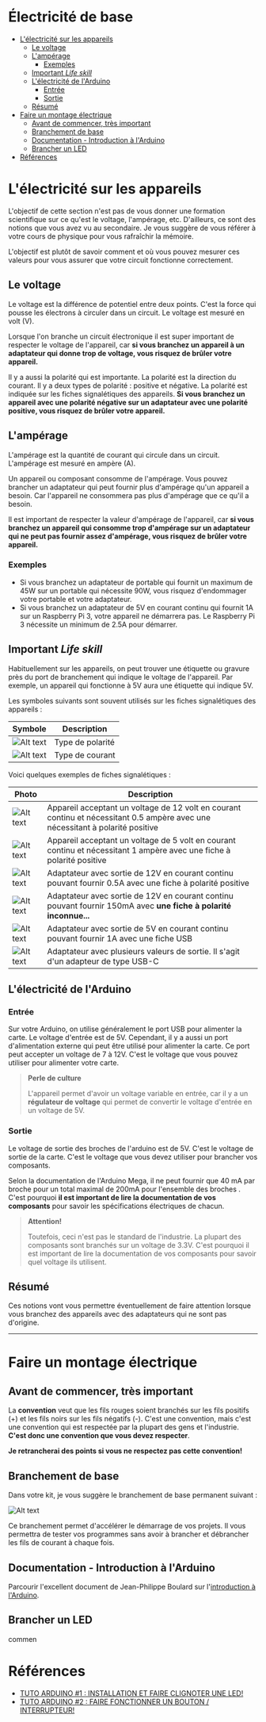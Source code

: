 # Électricité de base <!-- omit in toc -->

- [L'électricité sur les appareils](#lélectricité-sur-les-appareils)
  - [Le voltage](#le-voltage)
  - [L'ampérage](#lampérage)
    - [Exemples](#exemples)
  - [Important *Life skill*](#important-life-skill)
  - [L'électricité de l'Arduino](#lélectricité-de-larduino)
    - [Entrée](#entrée)
    - [Sortie](#sortie)
  - [Résumé](#résumé)
- [Faire un montage électrique](#faire-un-montage-électrique)
  - [Avant de commencer, très important](#avant-de-commencer-très-important)
  - [Branchement de base](#branchement-de-base)
  - [Documentation - Introduction à l'Arduino](#documentation---introduction-à-larduino)
  - [Brancher un LED](#brancher-un-led)
- [Références](#références)

# L'électricité sur les appareils
L'objectif de cette section n'est pas de vous donner une formation scientifique sur ce qu'est le voltage, l'ampérage, etc. D'ailleurs, ce sont des notions que vous avez vu au secondaire. Je vous suggère de vous référer à votre cours de physique pour vous rafraîchir la mémoire.

L'objectif est plutôt de savoir comment et où vous pouvez mesurer ces valeurs pour vous assurer que votre circuit fonctionne correctement.

## Le voltage
Le voltage est la différence de potentiel entre deux points. C'est la force qui pousse les électrons à circuler dans un circuit. Le voltage est mesuré en volt (V).

Lorsque l'on branche un circuit électronique il est super important de respecter le voltage de l'appareil, car **si vous branchez un appareil à un adaptateur qui donne trop de voltage, vous risquez de brûler votre appareil.**

Il y a aussi la polarité qui est importante. La polarité est la direction du courant. Il y a deux types de polarité : positive et négative. La polarité est indiquée sur les fiches signalétiques des appareils. **Si vous branchez un appareil avec une polarité négative sur un adaptateur avec une polarité positive, vous risquez de brûler votre appareil.**

## L'ampérage
L'ampérage est la quantité de courant qui circule dans un circuit. L'ampérage est mesuré en ampère (A).

Un appareil ou composant consomme de l'ampérage. Vous pouvez brancher un adaptateur qui peut fournir plus d'ampérage qu'un appareil a besoin. Car l'appareil ne consommera pas plus d'ampérage que ce qu'il a besoin.

 Il est important de respecter la valeur d'ampérage de l'appareil, car **si vous branchez un appareil qui consomme trop d'ampérage sur un adaptateur qui ne peut pas fournir assez d'ampérage, vous risquez de brûler votre appareil.**

 ### Exemples
 - Si vous branchez un adaptateur de portable qui fournit un maximum de 45W sur un portable qui nécessite 90W, vous risquez d'endommager votre portable et votre adaptateur.
 - Si vous branchez un adaptateur de 5V en courant continu qui fournit 1A sur un Raspberry Pi 3, votre appareil ne démarrera pas. Le Raspberry Pi 3 nécessite un minimum de 2.5A pour démarrer.

## Important *Life skill*
Habituellement sur les appareils, on peut trouver une étiquette ou gravure près du port de branchement qui indique le voltage de l'appareil. Par exemple, un appareil qui fonctionne à 5V aura une étiquette qui indique 5V.

Les symboles suivants sont souvent utilisés sur les fiches signalétiques des appareils :

| Symbole | Description |
| --- | --- |
| ![Alt text](assets/dc_jack_polarity.jpg) | Type de polarité |
| ![Alt text](assets/symbol_ac_dc.png) | Type de courant |


Voici quelques exemples de fiches signalétiques :

| Photo | Description |
| --- | --- |
| ![Alt text](assets/appareil_01.jpg) | Appareil acceptant un voltage de 12 volt en courant continu et nécessitant 0.5 ampère avec une nécessitant à polarité positive |
| ![Alt text](assets/appareil_02.jpg) | Appareil acceptant un voltage de 5 volt en courant continu  et nécessitant 1 ampère avec une fiche à polarité positive |
| ![Alt text](assets/adaptateur_01.jpg) | Adaptateur avec sortie de 12V en courant continu pouvant fournir 0.5A avec une fiche à polarité positive |
| ![Alt text](assets/adaptateur_02.jpg) | Adaptateur avec sortie de 12V en courant continu pouvant fournir 150mA avec **une fiche à polarité inconnue...** |
| ![Alt text](assets/adaptateur_03.jpg) | Adaptateur avec sortie de 5V en courant continu pouvant fournir 1A avec une fiche USB |
| ![Alt text](assets/adaptateur_04.jpg) | Adaptateur avec plusieurs valeurs de sortie. Il s'agit d'un adapteur de type USB-C |

## L'électricité de l'Arduino
### Entrée
Sur votre Arduino, on utilise généralement le port USB pour alimenter la carte. Le voltage d'entrée est de 5V. Cependant, il y a aussi un port d'alimentation externe qui peut être utilisé pour alimenter la carte. Ce port peut accepter un voltage de 7 à 12V. C'est le voltage que vous pouvez utiliser pour alimenter votre carte.

> **Perle de culture**
> 
> L'appareil permet d'avoir un voltage variable en entrée, car il y a un **régulateur de voltage** qui permet de convertir le voltage d'entrée en un voltage de 5V.

### Sortie
Le voltage de sortie des broches de l'arduino est de 5V. C'est le voltage de sortie de la carte. C'est le voltage que vous devez utiliser pour brancher vos composants. 

Selon la documentation de l'Arduino Mega, il ne peut fournir que 40 mA par broche pour un total maximal de 200mA pour l'ensemble des broches . C'est pourquoi **il est important de lire la documentation de vos composants** pour savoir les spécifications électriques de chacun.

> **Attention!**
> 
> Toutefois, ceci n'est pas le standard de l'industrie. La plupart des composants sont branchés sur un voltage de 3.3V. C'est pourquoi il est important de lire la documentation de vos composants pour savoir quel voltage ils utilisent.


## Résumé
Ces notions vont vous permettre éventuellement de faire attention lorsque vous branchez des appareils avec des adaptateurs qui ne sont pas d'origine.

---

# Faire un montage électrique

## Avant de commencer, très important
La **convention** veut que les fils rouges soient branchés sur les fils positifs (+) et les fils noirs sur les fils négatifs (-). C'est une convention, mais c'est une convention qui est respectée par la plupart des gens et l'industrie. **C'est donc une convention que vous devez respecter**.
 
**Je retrancherai des points si vous ne respectez pas cette convention!**

## Branchement de base
Dans votre kit, je vous suggère le branchement de base permanent suivant :

![Alt text](assets/schemas/branchement_base_bb.png)

Ce branchement permet d'accélérer le démarrage de vos projets. Il vous permettra de tester vos programmes sans avoir à brancher et débrancher les fils de courant à chaque fois.

## Documentation - Introduction à l'Arduino
Parcourir l'excellent document de Jean-Philippe Boulard sur l'[introduction à l'Arduino](intro_arduino_jp/readme.md#platine-dexp%C3%A9rimentation-sans-soudure-breadboard).

## Brancher un LED
commen


# Références
- [TUTO ARDUINO #1 : INSTALLATION ET FAIRE CLIGNOTER UNE LED!](https://www.youtube.com/watch?v=k0KYfGvZUCw&list=PLm9ko_-biSnQz-1PGorgsi3Q1CSN7HdNh&index=3)
- [TUTO ARDUINO #2 : FAIRE FONCTIONNER UN BOUTON / INTERRUPTEUR!](https://www.youtube.com/watch?v=MnzidiZ_6ok)